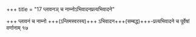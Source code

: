 +++
title = "17 प्लावनञ् च नाम्नोऽभिवादनप्रत्यभिवादने"

+++
प्लावनं च नाम्नो +++(ऽन्तिमस्वरस्य)+++ ऽभिवादन+++(सम्बद्ध)+++-प्रत्यभिवादने च पूर्वेषां वर्णानाम् १७
